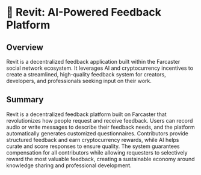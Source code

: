 # 🎯 Revit: AI-Powered Feedback Platform

## Overview

Revit is a decentralized feedback application built within the Farcaster social network ecosystem. It leverages AI and cryptocurrency incentives to create a streamlined, high-quality feedback system for creators, developers, and professionals seeking input on their work.

## Summary

Revit is a decentralized feedback platform built on Farcaster that revolutionizes how people request and receive feedback. Users can record audio or write messages to describe their feedback needs, and the platform automatically generates customized questionnaires. Contributors provide structured feedback and earn cryptocurrency rewards, while AI helps curate and score responses to ensure quality. The system guarantees compensation for all contributors while allowing requesters to selectively reward the most valuable feedback, creating a sustainable economy around knowledge sharing and professional development.
